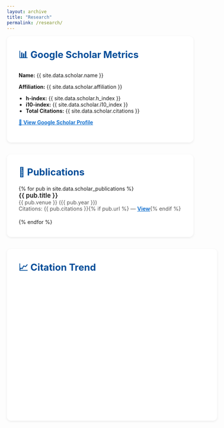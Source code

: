 ```yaml
---
layout: archive
title: "Research"
permalink: /research/
---
```


<!-- Inline styling for now; move to CSS file if needed -->
<style>
  .card {
    background-color: #ffffff;
    border-radius: 12px;
    padding: 2rem;
    margin-bottom: 2rem;
    box-shadow: 0 2px 6px rgba(0, 0, 0, 0.08);
    max-width: 800px;
    margin-left: auto;
    margin-right: auto;
  }

  .card h2 {
    margin-top: 0;
    font-size: 1.6rem;
    color: #004d99;
  }

  .card ul {
    padding-left: 1.2rem;
  }

  .metric-item {
    margin-bottom: 0.3rem;
  }

  .pub-item {
    margin-bottom: 1.2rem;
  }

  .pub-title {
    font-weight: 600;
    font-size: 1.05rem;
  }

  .pub-meta {
    font-size: 0.9rem;
    color: #555;
  }

  .link {
    font-weight: 600;
    color: #0066cc;
  }

  canvas {
    display: block;
    margin: 0 auto;
  }
</style>

<div class="card">
  <h2>📊 Google Scholar Metrics</h2>
  <p class="metric-item"><strong>Name:</strong> {{ site.data.scholar.name }}</p>
  <p class="metric-item"><strong>Affiliation:</strong> {{ site.data.scholar.affiliation }}</p>
  <ul>
    <li><strong>h-index:</strong> {{ site.data.scholar.h_index }}</li>
    <li><strong>i10-index:</strong> {{ site.data.scholar.i10_index }}</li>
    <li><strong>Total Citations:</strong> {{ site.data.scholar.citations }}</li>
  </ul>
  <p><a class="link" href="{{ site.data.scholar.url }}" target="_blank">🔗 View Google Scholar Profile</a></p>
</div>

<div class="card">
  <h2>📄 Publications</h2>
  {% for pub in site.data.scholar_publications %}
    <div class="pub-item">
      <div class="pub-title">{{ pub.title }}</div>
      <div class="pub-meta">
        {{ pub.venue }} ({{ pub.year }})  
        <br>
        Citations: {{ pub.citations }}{% if pub.url %} — <a href="{{ pub.url }}" class="link" target="_blank">View</a>{% endif %}
      </div>
    </div>
  {% endfor %}
</div>

<div class="card" style="position: relative; height: 400px; width: 100%;">
  <h2>📈 Citation Trend</h2>
  <canvas id="citationChart"></canvas>
</div>

<script src="https://cdn.jsdelivr.net/npm/chart.js@3.7.1"></script>

<script>
  document.addEventListener('DOMContentLoaded', function () {
    const ctx = document.getElementById('citationChart').getContext('2d');

    const labels = [
      {% for year, count in site.data.scholar_citations %}
        "{{ year }}"{% unless forloop.last %},{% endunless %}
      {% endfor %}
    ];

    const data = [
      {% for year, count in site.data.scholar_citations %}
        {{ count }}{% unless forloop.last %},{% endunless %}
      {% endfor %}
    ];

    new Chart(ctx, {
      type: 'bar',
      data: {
        labels: labels,
        datasets: [{
          label: 'Citations per Year',
          data: data,
          backgroundColor: 'rgba(0, 123, 255, 0.6)',
          borderColor: 'rgba(0, 123, 255, 1)',
          borderWidth: 1
        }]
      },
      options: {
        responsive: true,
        maintainAspectRatio: false,
        plugins: {
          legend: {
            position: 'top',
          }
        },
        scales: {
          y: {
            beginAtZero: true,
            title: {
              display: true,
              text: 'Number of Citations'
            },
            ticks: {
              stepSize: 1
            }
          },
          x: {
            title: {
              display: true,
              text: 'Year'
            }
          }
        }
      }
    });
  });
</script>


